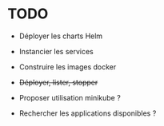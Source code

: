 # TODO

- Déployer les charts Helm
- Instancier les services
- Construire les images docker
- ~~Déployer, lister, stopper~~


- Proposer utilisation minikube ?
- Rechercher les applications disponibles ?

